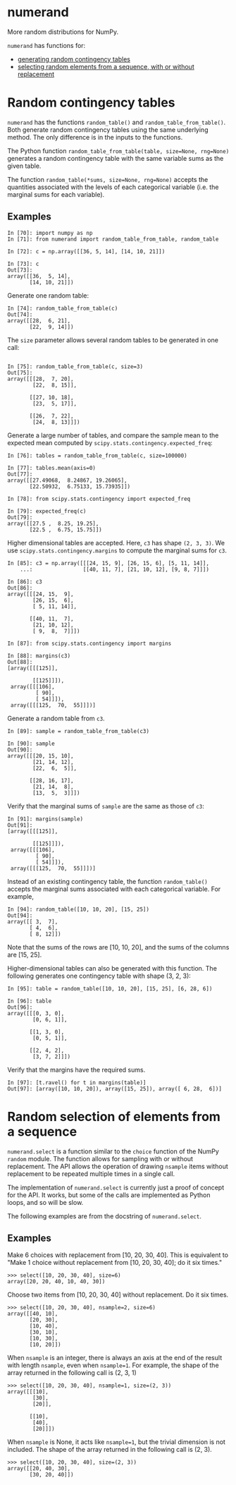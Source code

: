 numerand
========

More random distributions for NumPy.

``numerand`` has functions for:

* [generating random contingency tables](#Random_contingency_tables)
* [selecting random elements from a sequence, with
  or without replacement](#Random_selection_of_elements_from_a_sequence)

# Random contingency tables

`numerand` has the functions `random_table()` and `random_table_from_table()`.
Both generate random contingency tables using the same underlying method.
The only difference is in the inputs to the functions.

The Python function `random_table_from_table(table, size=None, rng=None)`
generates a random contingency table with the same variable sums as the
given table.

The function `random_table(*sums, size=None, rng=None)` accepts the
quantities associated with the levels of each categorical variable
(i.e. the marginal sums for each variable).

Examples
--------

```
In [70]: import numpy as np
In [71]: from numerand import random_table_from_table, random_table

In [72]: c = np.array([[36, 5, 14], [14, 10, 21]])

In [73]: c
Out[73]: 
array([[36,  5, 14],
       [14, 10, 21]])
```

Generate one random table:

```
In [74]: random_table_from_table(c)
Out[74]: 
array([[28,  6, 21],
       [22,  9, 14]])

```

The `size` parameter allows several random tables to be generated in one call:

```

In [75]: random_table_from_table(c, size=3)
Out[75]: 
array([[[28,  7, 20],
        [22,  8, 15]],

       [[27, 10, 18],
        [23,  5, 17]],

       [[26,  7, 22],
        [24,  8, 13]]])
```

Generate a large number of tables, and compare the sample mean to the expected
mean computed by `scipy.stats.contingency.expected_freq`:

```
In [76]: tables = random_table_from_table(c, size=100000)

In [77]: tables.mean(axis=0)
Out[77]: 
array([[27.49068,  8.24867, 19.26065],
       [22.50932,  6.75133, 15.73935]])

In [78]: from scipy.stats.contingency import expected_freq

In [79]: expected_freq(c)
Out[79]: 
array([[27.5 ,  8.25, 19.25],
       [22.5 ,  6.75, 15.75]])
```

Higher dimensional tables are accepted.  Here, `c3` has shape `(2, 3, 3)`.
We use `scipy.stats.contingency.margins` to compute the marginal sums
for `c3`.

```
In [85]: c3 = np.array([[[24, 15, 9], [26, 15, 6], [5, 11, 14]],
    ...:                [[40, 11, 7], [21, 10, 12], [9, 8, 7]]])

In [86]: c3
Out[86]:
array([[[24, 15,  9],
        [26, 15,  6],
        [ 5, 11, 14]],

       [[40, 11,  7],
        [21, 10, 12],
        [ 9,  8,  7]]])

In [87]: from scipy.stats.contingency import margins

In [88]: margins(c3)
Out[88]:
[array([[[125]],

        [[125]]]),
 array([[[106],
         [ 90],
         [ 54]]]),
 array([[[125,  70,  55]]])]
```
Generate a random table from `c3`.
```
In [89]: sample = random_table_from_table(c3)

In [90]: sample
Out[90]:
array([[[20, 15, 10],
        [21, 14, 12],
        [22,  6,  5]],

       [[28, 16, 17],
        [21, 14,  8],
        [13,  5,  3]]])
```
Verify that the marginal sums of `sample` are the same as those of `c3`:
```
In [91]: margins(sample)
Out[91]:
[array([[[125]],

        [[125]]]),
 array([[[106],
         [ 90],
         [ 54]]]),
 array([[[125,  70,  55]]])]
```

Instead of an existing contingency table, the function `random_table()`
accepts the marginal sums associated with each categorical variable.
For example,

```
In [94]: random_table([10, 10, 20], [15, 25])
Out[94]:
array([[ 3,  7],
       [ 4,  6],
       [ 8, 12]])
```
Note that the sums of the rows are [10, 10, 20], and the sums of
the columns are [15, 25].

Higher-dimensional tables can also be generated with this function.
The following generates one contingency table with shape (3, 2, 3):
```
In [95]: table = random_table([10, 10, 20], [15, 25], [6, 28, 6])

In [96]: table
Out[96]:
array([[[0, 3, 0],
        [0, 6, 1]],

       [[1, 3, 0],
        [0, 5, 1]],

       [[2, 4, 2],
        [3, 7, 2]]])
```
Verify that the margins have the required sums.

```
In [97]: [t.ravel() for t in margins(table)]
Out[97]: [array([10, 10, 20]), array([15, 25]), array([ 6, 28,  6])]
```

# Random selection of elements from a sequence

``numerand.select`` is a function similar to the ``choice`` function
of the NumPy ``random`` module.  The function allows for sampling with
or without replacement.  The API allows the operation of drawing ``nsample``
items without replacement to be repeated multiple times in a single call.

The implementation of ``numerand.select`` is currently just a proof of
concept for the API.  It works, but some of the calls are implemented
as Python loops, and so will be slow.

The following examples are from the docstring of ``numerand.select``.

Examples
--------
Make 6 choices with replacement from [10, 20, 30, 40].  This is
equivalent to "Make 1 choice without replacement from [10, 20, 30, 40];
do it six times."

    >>> select([10, 20, 30, 40], size=6)
    array([20, 20, 40, 10, 40, 30])

Choose two items from [10, 20, 30, 40] without replacement.  Do it six
times.

    >>> select([10, 20, 30, 40], nsample=2, size=6)
    array([[40, 10],
           [20, 30],
           [10, 40],
           [30, 10],
           [10, 30],
           [10, 20]])

When `nsample` is an integer, there is always an axis at the end of the
result with length `nsample`, even when `nsample=1`.  For example, the
shape of the array returned in the following call is (2, 3, 1)

    >>> select([10, 20, 30, 40], nsample=1, size=(2, 3))
    array([[[10],
            [30],
            [20]],

           [[10],
            [40],
            [20]]])

When `nsample` is None, it acts like `nsample=1`, but the trivial
dimension is not included.  The shape of the array returned in the
following call is (2, 3).

    >>> select([10, 20, 30, 40], size=(2, 3))
    array([[20, 40, 30],
           [30, 20, 40]])
